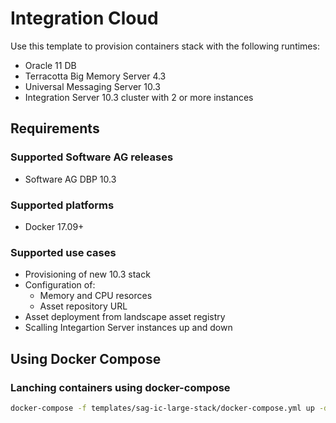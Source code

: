 # Integration Cloud

Use this template to provision containers stack with the following runtimes:

* Oracle 11 DB
* Terracotta Big Memory Server 4.3
* Universal Messaging Server 10.3
* Integration Server 10.3 cluster with 2 or more instances

## Requirements

### Supported Software AG releases

* Software AG DBP 10.3

### Supported platforms

* Docker 17.09+

### Supported use cases

* Provisioning of new 10.3 stack
* Configuration of:
  * Memory and CPU resorces
  * Asset repository URL
* Asset deployment from landscape asset registry
* Scalling Integartion Server instances up and down

## Using Docker Compose

### Lanching containers using docker-compose

```bash
docker-compose -f templates/sag-ic-large-stack/docker-compose.yml up -d
```
